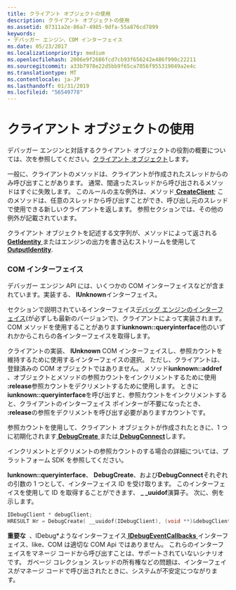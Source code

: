 ```yaml
---
title: クライアント オブジェクトの使用
description: クライアント オブジェクトの使用
ms.assetid: 07311a2e-86a7-4985-9dfa-55a876cd7899
keywords:
- デバッガー エンジン、COM インターフェイス
ms.date: 05/23/2017
ms.localizationpriority: medium
ms.openlocfilehash: 2006e9f2686fcd7cb93f656242e486f990c22211
ms.sourcegitcommit: a33b7978e22d5bb9f65ca7056f955319049a2e4c
ms.translationtype: MT
ms.contentlocale: ja-JP
ms.lasthandoff: 01/31/2019
ms.locfileid: "56549778"
---
```

# <a name="using-client-objects"></a>クライアント オブジェクトの使用


デバッガー エンジンと対話するクライアント オブジェクトの役割の概要については、次を参照してください。[クライアント オブジェクト](client-objects.md)します。

一般に、クライアントのメソッドは、クライアントが作成されたスレッドからのみ呼び出すことがあります。 通常、間違ったスレッドから呼び出されるメソッドはすぐに失敗します。 このルールの主な例外は、メソッド[ **CreateClient**](https://msdn.microsoft.com/library/windows/hardware/ff539320); このメソッドは、任意のスレッドから呼び出すことができ、呼び出し元のスレッドで使用できる新しいクライアントを返します。 参照セクションでは、その他の例外が記載されています。

クライアント オブジェクトを記述する文字列が、メソッドによって返される[ **GetIdentity** ](https://msdn.microsoft.com/library/windows/hardware/ff546831)またはエンジンの出力を書き込むストリームを使用して[ **OutputIdentity**](https://msdn.microsoft.com/library/windows/hardware/ff553219).

### <a name="span-idcominterfacesspanspan-idcominterfacesspancom-interfaces"></a><span id="com_interfaces"></span><span id="COM_INTERFACES"></span>COM インターフェイス

デバッガー エンジン API には、いくつかの COM インターフェイスなどが含まれています。実装する、 **IUnknown**インターフェイス。

セクションで説明されているインターフェイス[デバッグ エンジンのインターフェイス](https://msdn.microsoft.com/library/windows/hardware/ff539131)(が必ずしも最新のバージョンで)、クライアントによって実装されます。 COM メソッドを使用することがあります**iunknown::queryinterface**他のいずれかからこれらの各インターフェイスを取得します。

クライアントの実装、 **IUnknown** COM インターフェイスし、参照カウントを維持するために使用するインターフェイスの選択。 ただし、クライアントは、登録済みの COM オブジェクトではありません。 メソッド**iunknown::addref** 、オブジェクトとメソッドの参照カウントをインクリメントするために使用 **:release**参照カウントをデクリメントするために使用します。 ときに**iunknown::queryinterface**を呼び出すと、参照カウントをインクリメントすると、クライアントのインターフェイス ポインターが不要になったとき、 **:release**の参照をデクリメントを呼び出す必要がありますカウントです。

参照カウントを使用して、クライアント オブジェクトが作成されたときに、1 つに初期化されます[ **DebugCreate** ](https://msdn.microsoft.com/library/windows/hardware/ff540469)または[ **DebugConnect**](https://msdn.microsoft.com/library/windows/hardware/ff540465)します。

インクリメントとデクリメントの参照カウントのする場合の詳細については、プラットフォーム SDK を参照してください。

**Iunknown::queryinterface**、 **DebugCreate**、および**DebugConnect**それぞれの引数の 1 つとして、インターフェイス ID を受け取ります。 このインターフェイスを使用して ID を取得することができます、  **\_ \_uuidof**演算子。 次に、例を示します。

```cpp
IDebugClient * debugClient;
HRESULT Hr = DebugCreate( __uuidof(IDebugClient), (void **)&debugClient );
```

**重要な**  、IDebug\*ようなインターフェイス[ **IDebugEventCallbacks** ](https://msdn.microsoft.com/library/windows/hardware/ff550550)インターフェイス、like、COM は適切な COM Api ではありません。 これらのインターフェイスをマネージ コードから呼び出すことは、サポートされていないシナリオです。 ガベージ コレクション スレッドの所有権などの問題は、インターフェイスがマネージ コードで呼び出されたときに、システムが不安定につながります。

 

 

 





